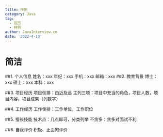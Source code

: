 ```yaml
---
title: 样例
category: Java
tag:
  - 简历
  - 样例
author: JavaInterview.cn
date: '2022-4-10'
---
```



# 简洁
##1. 个人信息
    姓名：xxx
    年纪：xxx
    手机：xxx
    邮箱：xxx
##2. 教育背景
    博士：xxx
    硕士：xxx
    本科：xxx
    
##3. 项目经历
    项目倒排：由近及远
    主列三项：项目中充当的角色，项目人数，项目内容，项目成果（列数字）
    
##4. 工作经历
    工作倒排：工作单位，工作职位
    
##5. 擅长技能
    技术点：几点即可，分类列举
    不贪多：贪多对面试不利
    
##6. 自我评价
    积极、正面的评价



